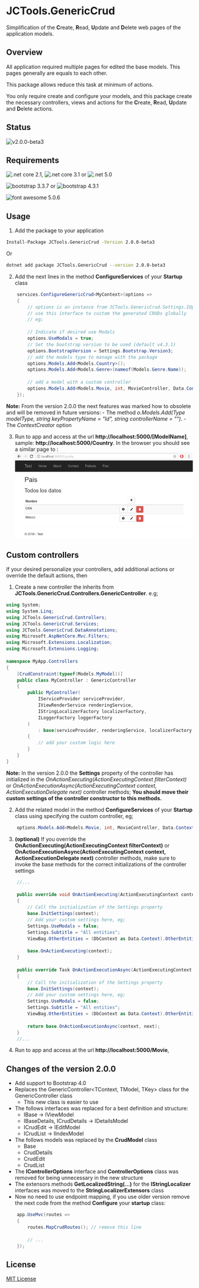 # JCTools.GenericCrud

Simplification of the **C**reate, **R**ead, **U**pdate and **D**elete web pages of the application models.

## Overview

All application required multiple pages for edited the base models. This pages generally are equals to each other.

This package allows reduce this task at minimum of actions.

You only require create and configure your models, and this package create the necessary controllers, views and actions for the **C**reate, **R**ead, **U**pdate and **D**elete actions.

## Status
![v2.0.0-beta3](https://img.shields.io/badge/nuget-v2.0.0%20beta3-blue)

## Requirements
![.net core 2.1](https://img.shields.io/badge/.net%20core-v2.1-green),
![.net core 3.1](https://img.shields.io/badge/.net%20core-v3.1-green) or 
![.net 5.0](https://img.shields.io/badge/.net-v5.0-green)

![bootstrap 3.3.7](https://img.shields.io/badge/bootstrap-v3.3.7-blue) or
![bootstrap 4.3.1](https://img.shields.io/badge/bootstrap-v4.3.1-blue)

![font awesome 5.0.6](https://img.shields.io/badge/font%20awesome-v5.0.6-blue)

## Usage

1. Add the package to your application
```bash
Install-Package JCTools.GenericCrud -Version 2.0.0-beta3
```
Or
```bash
dotnet add package JCTools.GenericCrud --version 2.0.0-beta3
```
2. Add the next lines in the method **ConfigureServices** of your **Startup** class
```cs
    services.ConfigureGenericCrud<MyContext>(options =>
    {
        // options is an instance from JCTools.GenericCrud.Settings.IOptions
        // use this interface to custom the generated CRUDs globally
        // eg;

        // Indicate if desired use Modals
        options.UseModals = true;
        // Set the bootstrap version to be used (default v4.3.1)
        options.BootstrapVersion = Settings.Bootstrap.Version3;
        // add the models type to manage with the package
        options.Models.Add<Models.Country>(); 
        options.Models.Add<Models.Genre>(nameof(Models.Genre.Name));
        
        // add a model with a custom controller
        options.Models.Add<Models.Movie, int, MovieController, Data.Context>();
    });
```

**Note:** From the version 2.0.0 the next features was marked how to obsolete and will be removed in future versions:
    - The method *o.Models.Add(Type modelType, string keyPropertyName = "Id", string controllerName = "")*.
    - The *ContextCreator* option

3. Run to app and access at the url **http://localhost:5000/[ModelName]**, sample: **http://localhost:5000/Country**. In the browser you should see a similar page to :
 ![Sample index page](Mockups/sampleIndexPage.png)

## Custom controllers
If your desired personalize your controllers, add additional actions or override the default actions, then

1. Create a new controller the inherits from **JCTools.GenericCrud.Controllers.GenericController**. e.g;
```cs
using System;
using System.Linq;
using JCTools.GenericCrud.Controllers;
using JCTools.GenericCrud.Services;
using JCTools.GenericCrud.DataAnnotations;
using Microsoft.AspNetCore.Mvc.Filters;
using Microsoft.Extensions.Localization;
using Microsoft.Extensions.Logging;

namespace MyApp.Controllers
{
    [CrudConstraint(typeof(Models.MyModel))]
    public class MyController : GenericController
    {
        public MyController(
            IServiceProvider serviceProvider,
            IViewRenderService renderingService,
            IStringLocalizerFactory localizerFactory,
            ILoggerFactory loggerFactory
        )
            : base(serviceProvider, renderingService, localizerFactory, loggerFactory, "Id")
        {
            // add your custom logic here
        }
    }
}
 ```

**Note:** In the version 2.0.0 the **Settings** property of the controller has initialized in the *OnActionExecuting(ActionExecutingContext filterContext)* or *OnActionExecutionAsync(ActionExecutingContext context, ActionExecutionDelegate next)* controller methods; **You should move their custom settings of the controller constructor to this methods.**

2. Add the related model in the method **ConfigureServices** of your **Startup** class using specifying the custom controller, eg;
```cs
    options.Models.Add<Models.Movie, int, MovieController, Data.Context>();
```

3. **(optional)** If you override the **OnActionExecuting(ActionExecutingContext filterContext)** or **OnActionExecutionAsync(ActionExecutingContext context, ActionExecutionDelegate next)** controller methods, make sure to invoke the base methods for the correct initializations of the controller settings

```cs
    //...
    
    public override void OnActionExecuting(ActionExecutingContext context)
    {
        // Call the initialization of the Settings property
        base.InitSettings(context);
        // Add your custom settings here, eg;
        Settings.UseModals = false;
        Settings.Subtitle = "All entities";
        ViewBag.OtherEntities = (DbContext as Data.Context).OtherEntities.ToList();

        base.OnActionExecuting(context);
    }
    
    public override Task OnActionExecutionAsync(ActionExecutingContext context, ActionExecutionDelegate next)
    {
        // Call the initialization of the Settings property
        base.InitSettings(context);
        // Add your custom settings here, eg;
        Settings.UseModals = false;
        Settings.Subtitle = "All entities";
        ViewBag.OtherEntities = (DbContext as Data.Context).OtherEntities.ToList();

        return base.OnActionExecutionAsync(context, next);
    }
    //...
```

4. Run to app and access at the url **http://localhost:5000/Movie**,
## Changes of the version 2.0.0
* Add support to Bootstrap 4.0
* Replaces the GenericController<TContext, TModel, TKey> class for the GenericController class
  * This new class is easier to use
* The follows interfaces was replaced for a best definition and structure:
  * IBase -> IViewModel
  * IBaseDetails, ICrudDetails -> IDetailsModel
  * ICrudEdit -> IEditModel
  * ICrudList -> IIndexModel
* The follows models was replaced by the **CrudModel** class
  * Base
  * CrudDetails
  * CrudEdit
  * CrudList
* The **IControllerOptions** interface and **ControllerOptions** class was removed for being unnecessary in the new structure
* The extensors methods **GetLocalizedString(...)** for the **IStringLocalizer** interfaces was moved to the **StringLocalizerExtensors** class
* Now no need to use endpoint mapping, if you use older version remove the next code from the method **Configure** your **startup** class:
```cs
    app.UseMvc(routes =>
    {
        routes.MapCrudRoutes(); // remove this line

        // ...
    });   

```
## License
[MIT License](LICENSE)
